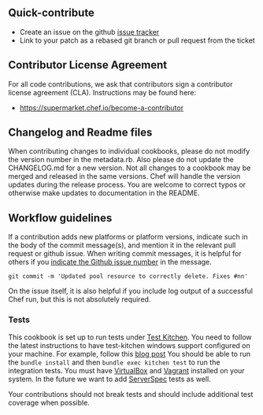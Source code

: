 ## Quick-contribute

* Create an issue on the github [issue tracker](https://github.com/opscode-cookbooks/iis/issues)
* Link to your patch as a rebased git branch or pull request from the ticket

## Contributor License Agreement

For all code contributions, we ask that contributors sign a
contributor license agreement (CLA). Instructions may be found here:

* https://supermarket.chef.io/become-a-contributor

## Changelog and Readme files

When contributing changes to individual cookbooks, please do not
modify the version number in the metadata.rb. Also please do not
update the CHANGELOG.md for a new version. Not all changes to a
cookbook may be merged and released in the same versions. Chef will
handle the version updates during the release process. You are welcome
to correct typos or otherwise make updates to documentation in the
README.

## Workflow guidelines

If a contribution adds new platforms or platform versions, indicate
such in the body of the commit message(s), and mention it in the relevant
pull request or github issue. When writing commit messages, it is helpful for others if
you [indicate the Github issue number](https://help.github.com/articles/closing-issues-via-commit-messages/)
in the message.

    git commit -m 'Updated pool resource to correctly delete. Fixes #nn'

On the issue itself, it is also helpful if you include log output of
a successful Chef run, but this is not absolutely required.

### Tests

This cookbook is set up to run tests under [Test Kitchen](http://kitchen.ci/).
You need to follow the latest instructions to have test-kitchen windows support
configured on your machine.  For example, follow this
[blog post](http://kitchen.ci/blog/test-kitchen-windows-test-flight-with-vagrant/)
You should be able to run the ``bundle install`` and then ``bundle exec kitchen test``
to run the integration tests. You must have [VirtualBox](https://www.virtualbox.org/)
and [Vagrant](https://www.vagrantup.com/) installed on your system. In the future we
want to add [ServerSpec](http://serverspec.org/) tests as well.

Your contributions should not break tests and should include additional test
coverage when possible.
